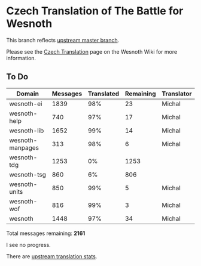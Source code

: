 # Czech Translation of The Battle for Wesnoth

This branch reflects [upstream master branch](https://github.com/wesnoth/wesnoth/tree/master).

Please see the [Czech Translation](https://wiki.wesnoth.org/CzechTranslation) page on the Wesnoth Wiki for more information.

## To Do

Domain | Messages | Translated | Remaining | Translator
------ | -------- | ---------- | --------- | ----------
wesnoth-ei | 1839 | 98% | 23 | Michal
wesnoth-help | 740 | 97% | 17 | Michal
wesnoth-lib | 1652 | 99% | 14 | Michal
wesnoth-manpages | 313 | 98% | 6 | Michal
wesnoth-tdg | 1253 | 0% | 1253 |
wesnoth-tsg | 860 | 6% | 806 |
wesnoth-units | 850 | 99% | 5 | Michal
wesnoth-wof | 816 | 99% | 3 | Michal
wesnoth | 1448 | 97% | 34 | Michal

Total messages remaining: **2161**

I see no progress.

There are [upstream translation stats](https://www.wesnoth.org/gettext/?view=langs&version=master&lang=cs).
